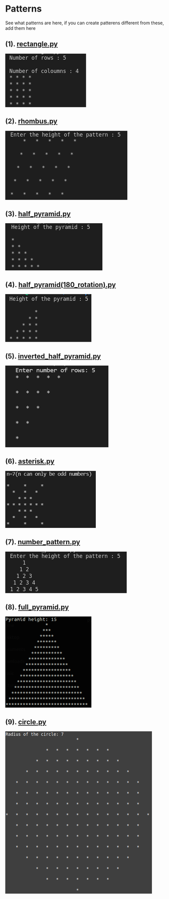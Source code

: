 # Patterns
See what patterns are here, if you can create patterens different from these, add them here

## (1). [rectangle.py](https://github.com/gautam32/Patterns/blob/main/Python/rectangle.py)
![rectangle](Images/rectangle.png)

## (2). [rhombus.py](https://github.com/gautam32/Patterns/blob/main/Python/rhombus.py)
![rhombus](Images/rhombus.png)

## (3). [half_pyramid.py](https://github.com/gautam32/Patterns/blob/main/Python/half_pyramid.py)
![half_pyramid](Images/half_pyramid.png)

## (4). [half_pyramid(180_rotation).py](https://github.com/gautam32/Patterns/blob/main/Python/half_pyramid(180_rotation).py)
![half_pyramid(180_rotation)](Images/half_pyramid(180_rotation).png)

## (5). [inverted_half_pyramid.py](https://github.com/gautam32/Patterns/blob/main/Python/inverted_half_pyramid.py)
![inverted_half_pyramid](Images/inverted_half_pyramid.png)

## (6). [asterisk.py](https://github.com/gautam32/Patterns/blob/main/Python/asterisk.py)
![inverted_half_pyramid](Images/asterisk.PNG)

## (7). [number_pattern.py](https://github.com/gautam32/Patterns/blob/main/Python/number_pattern.py)
![number_pattern](Images/number_pattern.png)

## (8). [full_pyramid.py](https://github.com/gautam32/Patterns/blob/main/Python/full_pyramid.py)
![full_pyramid](Images/full_pyramid.png)

## (9). [circle.py](https://github.com/gautam32/Patterns/blob/main/Python/circle.py)
![full_pyramid](Images/circle.png)
